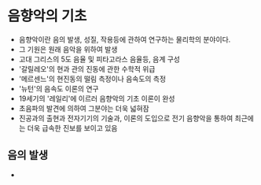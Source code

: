 # 음향악의 기초
- 음향악이란 음의 발생, 성질, 작용등에 관하여 연구하는 물리학의 분야이다.
- 그 기원은 원래 음악을 위하여 발생
- 고대 그리스의 5도 음율 및 피타고라스 음율등, 음계 구성 
- '갈릴레오'의 현과 관의 진동에 관한 수학적 위급
- '메르센느'의 현진동의 떨림 측정이나 음속도의 측정
- '뉴턴'의 음속도 이론의 연구
- 19세기의 '레일리'에 이르러 음향악의 기초 이론이 완성
- 초음파의 발견에 의하여 그분야는 더욱 넓혀잠
- 진공과의 출현과 전자기기의 기술과, 이론의 도입으로 전기 음향악을 통하여 최근에는 더욱 급속한 진보를 보이고 있음
## 음의 발생
-